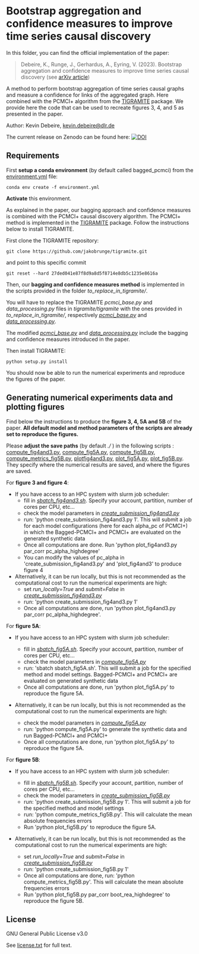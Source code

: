# Bootstrap aggregation and confidence measures to improve time series causal discovery

In this folder, you can find the official implementation of the paper: 
> Debeire, K., Runge, J., Gerhardus, A., Eyring, V. (2023). Bootstrap aggregation and confidence measures to improve time series causal discovery (see [arXiv article](http://arxiv.org/abs/2306.08946))

A method to perform bootstrap aggregation of time series causal graphs and measure a confidence for links of the aggregated graph. Here combined with the PCMCI+ algorithm from the [TIGRAMITE](https://github.com/jakobrunge/tigramite/) package. We provide here the code that can be used to recreate figures 3, 4, and 5 as presented in the paper.

Author: Kevin Debeire, [kevin.debeire@dlr.de](mailto:kevin.debeire@dlr.de)

The current release on Zenodo can be found here: [![DOI](https://zenodo.org/badge/656643051.svg)](https://zenodo.org/badge/latestdoi/656643051)
## Requirements

First **setup a conda environment** (by default called bagged_pcmci) from the [environment.yml](./environment.yml) file:

```setup
conda env create -f environment.yml
```

**Activate** this environment.

As explained in the paper, our bagging approach and confidence measures is combined with the PCMCI+ causal discovery algorithm. The PCMCI+ method is implemented in the [TIGRAMITE](https://github.com/jakobrunge/tigramite/) package. Follow the instructions below to install TIGRAMITE.

First clone the TIGRAMITE repository:

```
git clone https://github.com/jakobrunge/tigramite.git
```
and point to this specific commit

```
git reset --hard 27ded041e87f8d9a8d5f8714e8db5c1235e8616a
```

Then, our **bagging and confidence measures method** is implemented in the scripts provided in the folder *to_replace_in_tigramite/*.

You will have to replace the TIGRAMITE *pcmci_base.py* and *data_processing.py* files in *tigramite/tigramite* with the ones provided in *to_replace_in_tigramite/*, respectively [*pcmci_base.py*](./to_replace_in_tigramite/pcmci_base.py) and [*data_processing.py*](./to_replace_in_tigramite/data_processing.py).

The modified [*pcmci_base.py*](./to_replace_in_tigramite/pcmci_base.py) and [*data_processing.py*](./to_replace_in_tigramite/data_processing.py) include the bagging and confidence measures introduced in the paper.

Then install TIGRAMITE:

```
python setup.py install
```

 You should now be able to run the numerical experiments and reproduce the figures of the paper.

## Generating numerical experiments data and plotting figures

Find below the instructions to produce the **figure 3, 4, 5A and 5B** of the paper.
**All default model and method parameters of the scripts are already set to reproduce the figures.**

Please **adjust the save paths** (by default *./* ) in the following scripts : [compute_fig4and3.py](./compute_fig4and3.py), [compute_fig5A.py](./compute_fig5A.py), [compute_fig5B.py](./compute_fig5B.py), [compute_metrics_fig5B.py](./compute_metrics_fig5B.py), [plotfig4and3.py](./plot_fig4and3.py), [plot_fig5A.py](./plot_fig5A.py), [plot_fig5B.py](./plot_fig5B.py).
They specify where the numerical results are saved, and where the figures are saved.

For **figure 3 and figure 4**:
- If you have access to an HPC system with slurm job scheduler:
    - fill in [*sbatch_fig4and3.sh*](./sbatch_fig4and3.sh). Specify your account, partition, number of cores per CPU, etc...
    - check the model parameters in [*create_submission_fig4and3.py*](./create_submission_fig4and3.py)
    - run: 'python create_submission_fig4and3.py 1'. This will submit a job for each model configurations (here for each alpha_pc of PCMCI+) in which the Bagged-PCMCI+ and PCMCI+ are evaluated on the generated synthetic data 
    - Once all computations are done. Run 'python plot_fig4and3.py par_corr pc_alpha_highdegree'
    - You can modify the values of pc_alpha in 'create_submission_fig4and3.py' and 'plot_fig4and3' to produce figure 4
- Alternatively, it can be run locally, but this is not recommended as the computational cost to run the numerical experiments are high:
    - set *run_locally=True* and *submit=False* in [*create_submission_fig4and3.py*](./create_submission_fig4and3.py)
    - run: 'python create_submission_fig4and3.py 1'
    - Once all computations are done, run 'python plot_fig4and3.py par_corr pc_alpha_highdegree'.


For **figure 5A**:

- If you have access to an HPC system with slurm job scheduler:
    - fill in [*sbatch_fig5A.sh*](./sbatch_fig5A.sh). Specify your account, partition, number of cores per CPU, etc...
    - check the model parameters in [*compute_fig5A.py*](./compute_fig5A.py)
    - run: 'sbatch sbatch_fig5A.sh'. This will submit a job for the specified method and model settings. Bagged-PCMCI+ and PCMCI+ are evaluated on generated synthetic data
    - Once all computations are done, run 'python plot_fig5A.py' to reproduce the figure 5A.

- Alternatively, it can be run locally, but this is not recommended as the computational cost to run the numerical experiments are high:
    - check the model parameters in [*compute_fig5A.py*](./compute_fig5A.py)
    - run: 'python compute_fig5A.py' to generate the synthetic data and run Bagged-PCMCI+ and PCMCI+
    - Once all computations are done, run 'python plot_fig5A.py' to reproduce the figure 5A.

For **figure 5B**:

- If you have access to an HPC system with slurm job scheduler:
    - fill in [*sbatch_fig5B.sh*](./sbatch_fig5B.sh). Specify your account, partition, number of cores per CPU, etc...
    - check the model parameters in [*create_submission_fig5B.py*](./create_submission_fig5B.py)
    - run: 'python create_submission_fig5B.py 1'. This will submit a job for the specified method and model settings
    - run: 'python compute_metrics_fig5B.py'. This will calculate the mean absolute frequencies errors
    - Run 'python plot_fig5B.py' to reproduce the figure 5A.

- Alternatively, it can be run locally, but this is not recommended as the computational cost to run the numerical experiments are high:
    - set *run_locally=True* and *submit=False* in [*create_submission_fig5B.py*](./create_submission_fig5B.py)
    - run: 'python create_submission_fig5B.py 1'
    - Once all computations are done, run: 'python compute_metrics_fig5B.py'. This will calculate the mean absolute frequencies errors
    - Run 'python plot_fig5B.py par_corr boot_rea_highdegree' to reproduce the figure 5B.

## License
GNU General Public License v3.0

See [license.txt](./license.txt) for full text.

